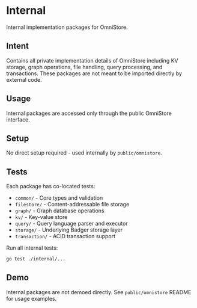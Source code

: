 # Internal

Internal implementation packages for OmniStore.

## Intent

Contains all private implementation details of OmniStore including KV storage, graph operations, file handling, query processing, and transactions. These packages are not meant to be imported directly by external code.

## Usage

Internal packages are accessed only through the public OmniStore interface.

## Setup

No direct setup required - used internally by `public/omnistore`.

## Tests

Each package has co-located tests:
- `common/` - Core types and validation
- `filestore/` - Content-addressable file storage
- `graph/` - Graph database operations
- `kv/` - Key-value store
- `query/` - Query language parser and executor
- `storage/` - Underlying Badger storage layer
- `transaction/` - ACID transaction support

Run all internal tests:
```bash
go test ./internal/...
```

## Demo

Internal packages are not demoed directly. See `public/omnistore` README for usage examples.
